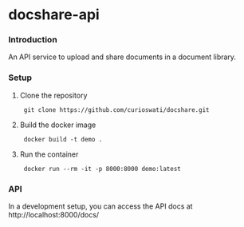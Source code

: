 # docshare-api

### Introduction

An API service to upload and share documents in a document library.

### Setup

1. Clone the repository

        git clone https://github.com/curioswati/docshare.git
    
2. Build the docker image

        docker build -t demo .

3. Run the container

        docker run --rm -it -p 8000:8000 demo:latest
        
### API

In a development setup, you can access the API docs at http://localhost:8000/docs/
